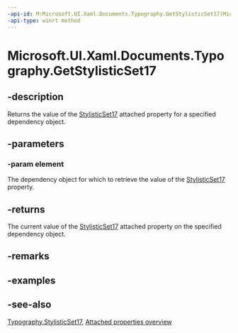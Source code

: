 ```yaml
---
-api-id: M:Microsoft.UI.Xaml.Documents.Typography.GetStylisticSet17(Microsoft.UI.Xaml.DependencyObject)
-api-type: winrt method
---
```


<!-- Method syntax
public bool GetStylisticSet17(Windows.UI.Xaml.DependencyObject element)
-->

# Microsoft.UI.Xaml.Documents.Typography.GetStylisticSet17

## -description
Returns the value of the [StylisticSet17](typography_stylisticset17.md) attached property for a specified dependency object.

## -parameters
### -param element
The dependency object for which to retrieve the value of the [StylisticSet17](typography_stylisticset17.md) property.

## -returns
The current value of the [StylisticSet17](typography_stylisticset17.md) attached property on the specified dependency object.

## -remarks

## -examples

## -see-also

[Typography.StylisticSet17](typography_stylisticset17.md), [Attached properties overview](/windows/uwp/xaml-platform/attached-properties-overview)
